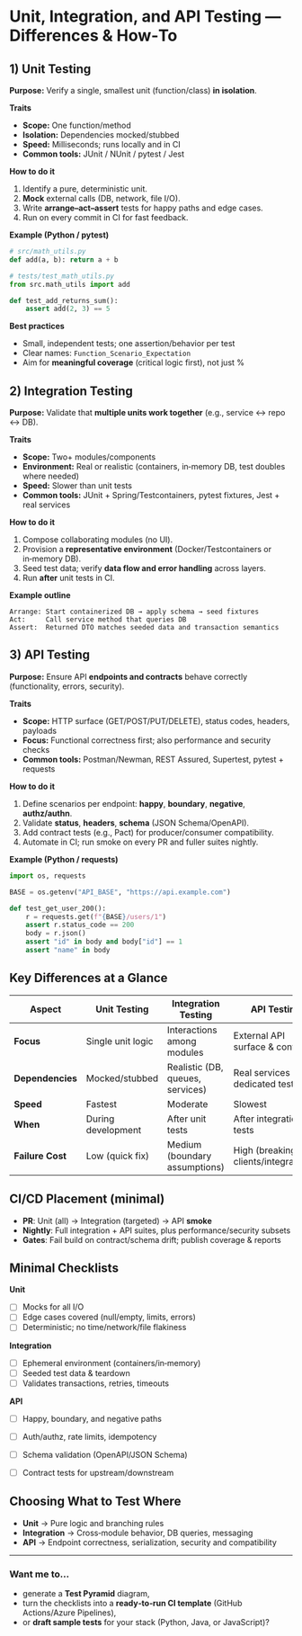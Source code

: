 
# Unit, Integration, and API Testing — Differences & How‑To

## 1) Unit Testing
**Purpose:** Verify a single, smallest unit (function/class) **in isolation**.

**Traits**
- **Scope:** One function/method  
- **Isolation:** Dependencies mocked/stubbed  
- **Speed:** Milliseconds; runs locally and in CI  
- **Common tools:** JUnit / NUnit / pytest / Jest

**How to do it**
1. Identify a pure, deterministic unit.  
2. **Mock** external calls (DB, network, file I/O).  
3. Write **arrange–act–assert** tests for happy paths and edge cases.  
4. Run on every commit in CI for fast feedback.

**Example (Python / pytest)**
```python
# src/math_utils.py
def add(a, b): return a + b

# tests/test_math_utils.py
from src.math_utils import add

def test_add_returns_sum():
    assert add(2, 3) == 5
```

**Best practices**
- Small, independent tests; one assertion/behavior per test
- Clear names: `Function_Scenario_Expectation`
- Aim for **meaningful coverage** (critical logic first), not just %


## 2) Integration Testing
**Purpose:** Validate that **multiple units work together** (e.g., service ↔ repo ↔ DB).

**Traits**
- **Scope:** Two+ modules/components  
- **Environment:** Real or realistic (containers, in‑memory DB, test doubles where needed)  
- **Speed:** Slower than unit tests  
- **Common tools:** JUnit + Spring/Testcontainers, pytest fixtures, Jest + real services

**How to do it**
1. Compose collaborating modules (no UI).  
2. Provision a **representative environment** (Docker/Testcontainers or in‑memory DB).  
3. Seed test data; verify **data flow and error handling** across layers.  
4. Run **after** unit tests in CI.

**Example outline**
```text
Arrange: Start containerized DB → apply schema → seed fixtures
Act:     Call service method that queries DB
Assert:  Returned DTO matches seeded data and transaction semantics
```


## 3) API Testing
**Purpose:** Ensure API **endpoints and contracts** behave correctly (functionality, errors, security).

**Traits**
- **Scope:** HTTP surface (GET/POST/PUT/DELETE), status codes, headers, payloads  
- **Focus:** Functional correctness first; also performance and security checks  
- **Common tools:** Postman/Newman, REST Assured, Supertest, pytest + requests

**How to do it**
1. Define scenarios per endpoint: **happy**, **boundary**, **negative**, **authz/authn**.  
2. Validate **status**, **headers**, **schema** (JSON Schema/OpenAPI).  
3. Add contract tests (e.g., Pact) for producer/consumer compatibility.  
4. Automate in CI; run smoke on every PR and fuller suites nightly.

**Example (Python / requests)**
```python
import os, requests

BASE = os.getenv("API_BASE", "https://api.example.com")

def test_get_user_200():
    r = requests.get(f"{BASE}/users/1")
    assert r.status_code == 200
    body = r.json()
    assert "id" in body and body["id"] == 1
    assert "name" in body
```


## Key Differences at a Glance

| Aspect          | Unit Testing                | Integration Testing             | API Testing                          |
|-----------------|-----------------------------|----------------------------------|--------------------------------------|
| **Focus**       | Single unit logic           | Interactions among modules       | External API surface & contracts     |
| **Dependencies**| Mocked/stubbed              | Realistic (DB, queues, services) | Real services or dedicated test env  |
| **Speed**       | Fastest                     | Moderate                         | Slowest                              |
| **When**        | During development          | After unit tests                 | After integration tests              |
| **Failure Cost**| Low (quick fix)             | Medium (boundary assumptions)    | High (breaking clients/integrations) |


## CI/CD Placement (minimal)
- **PR**: Unit (all) → Integration (targeted) → API **smoke**  
- **Nightly**: Full integration + API suites, plus performance/security subsets  
- **Gates**: Fail build on contract/schema drift; publish coverage & reports


## Minimal Checklists

**Unit**
- [ ] Mocks for all I/O  
- [ ] Edge cases covered (null/empty, limits, errors)  
- [ ] Deterministic; no time/network/file flakiness

**Integration**
- [ ] Ephemeral environment (containers/in‑memory)  
- [ ] Seeded test data & teardown  
- [ ] Validates transactions, retries, timeouts

**API**
- [ ] Happy, boundary, and negative paths  
- [ ] Auth/authz, rate limits, idempotency  
- [ ] Schema validation (OpenAPI/JSON Schema)  
- [ ] Contract tests for upstream/downstream


## Choosing What to Test Where
- **Unit** → Pure logic and branching rules  
- **Integration** → Cross‑module behavior, DB queries, messaging  
- **API** → Endpoint correctness, serialization, security and compatibility


---

### Want me to…
- generate a **Test Pyramid** diagram,
- turn the checklists into a **ready‑to‑run CI template** (GitHub Actions/Azure Pipelines),
- or **draft sample tests** for your stack (Python, Java, or JavaScript)?